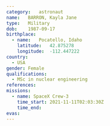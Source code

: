 ```yaml
---
category:	astronaut
name:	BARRON, Kayla Jane
type:	Military
dob:	1987-09-17
birthplace:
  - name:	Pocatello, Idaho
    latitude:	42.875278
    longitude:	-112.447222
country:
  - USA
gender:	Female
qualifications:
  - MSc in nuclear engineering
references:
missions:
  - name: SpaceX Crew-3
    time_start:	2021-11-11T02:03:30Z
    time_end:
evas:
---
```

